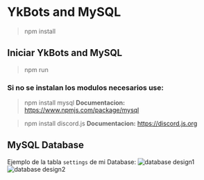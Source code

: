 # YkBots and MySQL
> npm install 

## Iniciar YkBots and MySQL
> npm run

### Si no se instalan los modulos necesarios use:

> npm install mysql
**Documentacion:** https://www.npmjs.com/package/mysql

> npm install discord.js
**Documentacion:** https://discord.js.org

## MySQL Database
Ejemplo de la tabla `settings` de mi Database:
![database design1](https://github.com/HalloSouf/DiscordJS-MySQL/blob/master/images/db1.png?raw=true)
![database design2](https://github.com/HalloSouf/DiscordJS-MySQL/blob/master/images/db2.png?raw=true)
